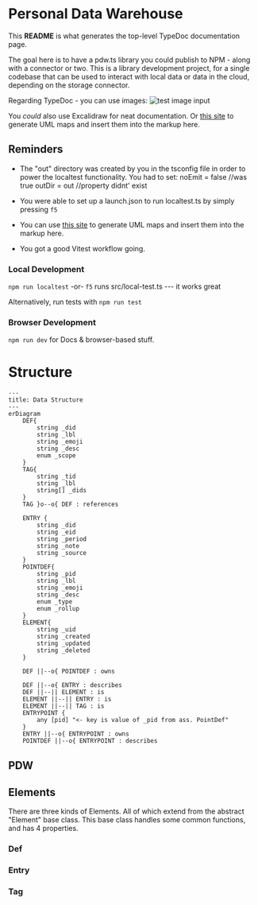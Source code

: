 # Personal Data Warehouse

This **README** is what generates the top-level TypeDoc documentation page. 

The goal here is to have a pdw.ts library you could publish to NPM - along with a connector or two. This is a library development project, for a single codebase that can be used to interact with local data or data in the cloud, depending on the storage connector.

Regarding TypeDoc - you can use images: ![test image input](/vite.svg)

You *could* also use Excalidraw for neat documentation. Or [this site](https://tsuml-demo.firebaseapp.com/) to generate UML maps and insert them into the markup here.

## Reminders

- The "out" directory was created by you in the tsconfig file in order to power the localtest functionality. You had to set: 
noEmit = false //was true
outDir = out //property didnt' exist

- You were able to set up a launch.json to run localtest.ts by simply pressing `f5`
- You can use [this site](https://tsuml-demo.firebaseapp.com/) to generate UML maps and insert them into the markup here.
- You got a good Vitest workflow going.

### Local Development
`npm run localtest` -or- `f5` runs src/local-test.ts --- it works great

Alternatively, run tests with `npm run test`

### Browser Development
`npm run dev` for Docs & browser-based stuff.

# Structure


```mermaid
---
title: Data Structure
---
erDiagram
    DEF{
        string _did
        string _lbl
        string _emoji
        string _desc
        enum _scope
    }
    TAG{
        string _tid
        string _lbl
        string[] _dids
    }
    TAG }o--o{ DEF : references

    ENTRY {
        string _did
        string _eid
        string _period
        string _note
        string _source
    }
    POINTDEF{
        string _pid
        string _lbl
        string _emoji
        string _desc
        enum _type
        enum _rollup
    }
    ELEMENT{
        string _uid
        string _created
        string _updated
        string _deleted
    }

    DEF ||--o{ POINTDEF : owns

    DEF ||--o{ ENTRY : describes
    DEF ||--|| ELEMENT : is
    ELEMENT ||--|| ENTRY : is
    ELEMENT ||--|| TAG : is
    ENTRYPOINT {
        any [pid] "<- key is value of _pid from ass. PointDef"
    }
    ENTRY ||--o{ ENTRYPOINT : owns
    POINTDEF ||--o{ ENTRYPOINT : describes
```

## PDW

## Elements

There are three kinds of Elements. All of which extend from the abstract "Element" base class. This base class handles some common functions, and has 4 properties.

### Def


### Entry


### Tag



